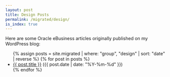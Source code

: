 ```yaml
---
layout: post
title: Design Posts
permalink: /migrated/design/
is_index: true
---
```


Here are some Oracle eBusiness articles originally published on my WordPress blog:

<ul>
  {% assign posts = site.migrated | where: "group", "design" | sort: "date" | reverse %}
  {% for post in posts %}
    <li>
      <a href="{{ post.url }}">{{ post.title }}</a> ({{ post.date | date: "%Y-%m-%d" }})
    </li>
  {% endfor %}
</ul>
